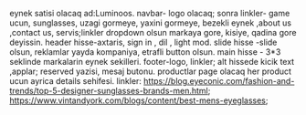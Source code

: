 eynek satisi olacaq ad:Luminoos.
navbar- logo olacaq; sonra linkler- game ucun, sunglasses, uzagi gormeye, yaxini gormeye, bezekli eynek ,about us ,contact us, servis;linkler dropdown olsun markaya gore, kisiye, qadina gore deyissin.
header hisse-axtaris, sign in , dil , light mod.
slide hisse -slide olsun, reklamlar yayda kompaniya, etrafli button olsun.
main hisse - 3*3 seklinde  markalarin eynek sekilleri.
footer-logo, linkler; alt hissede kicik text ,applar;
reserved yazisi, mesaj butonu.
productlar page olacaq her product ucun ayrica details sehifesi.
linkler: 
https://blog.eyeconic.com/fashion-and-trends/top-5-designer-sunglasses-brands-men.html;
https://www.vintandyork.com/blogs/content/best-mens-eyeglasses;